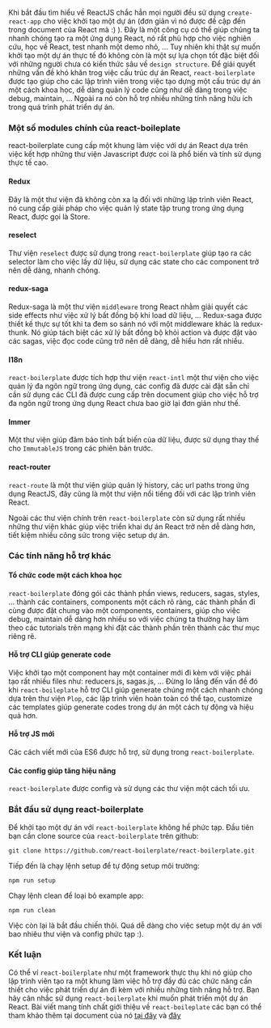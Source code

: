 Khi bắt đầu tìm hiểu về ReactJS chắc hẳn mọi người đều sử dụng `create-react-app` cho việc khởi tạo một dự án (đơn giản vì nó được đề cập đến trong document của React mà :) ). Đây là một công cụ có thể giúp chúng ta nhanh chóng tạo ra một ứng dụng React, nó rất phù hợp cho việc nghiên cứu, học về React, test nhanh một demo nhỏ, ... Tuy nhiên khi thật sự muốn khởi tạo một dự án thực tế đó không còn là một sự lựa chọn tốt đặc biệt đối với những người chưa có kiến thức sâu về `design structure`. 
Để giải quyết những vấn đề khó khăn trog việc cấu trúc dự án React, `react-boilerplate` được tạo giúp cho các lập trình viên trong việc tạo dựng một cấu trúc dự án một cách khoa học, dễ dàng quản lý code cũng như dễ dàng trong việc debug, maintain, ... Ngoài ra nó còn hỗ trợ nhiều những tính năng hữu ích trong quá trình phát triển dự án.

### Một số modules chính của react-boileplate

react-boilerplate cung cấp một khung làm việc với dự án React dựa trên việc kết hợp những thư viện Javascript được coi là phổ biến và tính sử dụng thực tế cao.

#### Redux
Đây là một thư viện đã không còn xa lạ đối với những lập trình viên React, nó cung cấp giải pháp cho việc quản lý state tập trung trong ứng dụng React, được gọi là Store.

#### reselect
Thư viện `reselect` được sử dụng trong `react-boilerplate` giúp tạo ra các selector làm cho việc lấy dữ liệu, sử dụng các state cho các component trở nên dễ dàng, nhanh chóng.

#### redux-saga
Redux-saga là một thư viện `middleware` trong React nhằm giải quyết các side effects như việc xử lý bất đồng bộ khi load dữ liệu, ... Redux-saga được thiết kế thực sự tốt khi ta đem so sánh nó với một middleware khác là redux-thunk. Nó giúp tách biệt các xử lý bất đồng bộ khỏi action và được đặt vào các sagas, việc đọc code cũng trở nên dễ dàng, dễ hiểu hơn rất nhiều.

#### I18n
`react-boilerplate` được tích hợp thư viện `react-intl` một thư viện cho việc quản lý đa ngôn ngữ trong ứng dụng, các config đã được cài đặt sẵn chỉ cần sử dụng các CLI đã được cung cấp trên document giúp cho việc hỗ trợ đa ngôn ngữ trong ứng dụng React chưa bao giờ lại đơn giản như thế. 

#### Immer 
Một thư viện giúp đảm bảo tính bất biến của dữ liệu, được sử dụng thay thế cho `ImmutableJS` trong các phiên bản trước.

#### react-router

`react-route` là một thư viện giúp quản lý history, các url paths trong ứng dụng ReactJS, đây cũng là một thư viện nổi tiếng đối với các lập trình viên React.

Ngoài các thư viện chính trên `react-boilerplate` còn sử dụng rất nhiều những thư viện khác giúp việc triển khai dự án React trở nên dễ dàng hơn, tiết kiệm nhiều công sức trong việc setup dự án.

### Các tính năng hỗ trợ khác
#### Tổ chức code một cách khoa học
`react-boilerplate` đóng gói các thành phần views, reducers, sagas, styles, ... thành các containers, components một cách rõ ràng, các thành phần đi cùng được đặt chung vào một components, containers, giúp cho việc debug, maintain dễ dàng hơn nhiều so với việc chúng ta thường hay làm theo các tutorials trên mạng khi đặt các thành phần trên thành các thư mục riêng rẽ.

#### Hỗ trợ CLI giúp generate code
Việc khởi tạo một component hay một container mới đi kèm với việc phải tạo rất nhiều files như: reducers.js, sagas.js, ...
Đừng lo lắng đến vấn đề đó khi `react-boileplate` hỗ trợ CLI giúp generate chúng một cách nhanh chóng dựa trên thư viện `Plop`, các lập trình viên hoàn toàn có thể tạo, customize các templates giúp generate codes trong dự án một cách tự động và hiệu quả hơn.

#### Hỗ trợ JS mới
Các cách viết mới của ES6 được hỗ trợ, sử dụng trong `react-boilerplate`.

#### Các config giúp tăng hiệu năng
`react-boilerplate` được config và sử dụng các thư viện một cách tối ưu.

### Bắt đầu sử dụng react-boilerplate

Để khởi tạo một dự án với `react-boilerplate` không hề phức tạp. Đầu tiên bạn cần clone source của `react-boilerplate` trên github:

``` 
git clone https://github.com/react-boilerplate/react-boilerplate.git 
```

Tiếp đến là chạy lệnh setup để tự động setup môi trường:
```
npm run setup
```

Chạy lệnh clean để loại bỏ example app:
```
npm run clean
```

Việc còn lại là bắt đầu chiến thôi. Quá dễ dàng cho việc setup một dự án với bao nhiêu thư viện và config phức tạp :).

### Kết luận
Có thể ví `react-boilerplate` như một framework thực thụ khi nó giúp cho lập trình viên tạo ra một khung làm việc hỗ trợ đầy đủ các chức năng cần thiết cho việc phát triển dự án đi kèm với nhiều những tính năng hỗ trợ. Bạn hãy cân nhắc sử dụng `react-boilerplate` khi muốn phát triển một dự án React. Bài viết mang tính chất giới thiệu về `react-boileplate` các bạn có thể tham khảo thêm tại document của nó [tại đây](https://github.com/react-boilerplate/react-boilerplate/tree/master/docs/general) và [đây](https://www.reactboilerplate.com/)